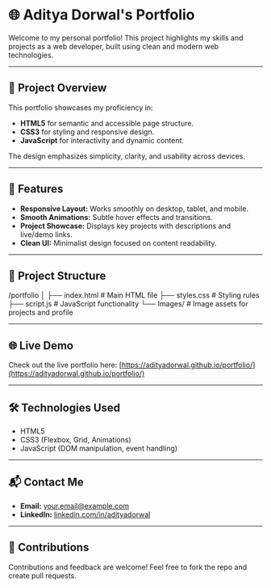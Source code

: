 # 🌐 Aditya Dorwal's Portfolio

Welcome to my personal portfolio! This project highlights my skills and projects as a web developer, built using clean and modern web technologies.

---

## 🚀 Project Overview

This portfolio showcases my proficiency in:

- **HTML5** for semantic and accessible page structure.
- **CSS3** for styling and responsive design.
- **JavaScript** for interactivity and dynamic content.

The design emphasizes simplicity, clarity, and usability across devices.

---

## 🎯 Features

- **Responsive Layout:** Works smoothly on desktop, tablet, and mobile.
- **Smooth Animations:** Subtle hover effects and transitions.
- **Project Showcase:** Displays key projects with descriptions and live/demo links.
- **Clean UI:** Minimalist design focused on content readability.

---

## 📂 Project Structure

/portfolio
│
├── index.html # Main HTML file
├── styles.css # Styling rules
├── script.js # JavaScript functionality
└── Images/ # Image assets for projects and profile

---

## 🌐 Live Demo

Check out the live portfolio here: [https://adityadorwal.github.io/portfolio/](https://adityadorwal.github.io/portfolio/)

---

## 🛠️ Technologies Used

- HTML5
- CSS3 (Flexbox, Grid, Animations)
- JavaScript (DOM manipulation, event handling)

---

## 📬 Contact Me

- **Email:** [your.email@example.com](dorwaladitya18@gmail.com)  
- **LinkedIn:** [linkedin.com/in/adityadorwal](https://www.linkedin.com/in/adityadorwal)  

---

## 🤝 Contributions

Contributions and feedback are welcome! Feel free to fork the repo and create pull requests.
